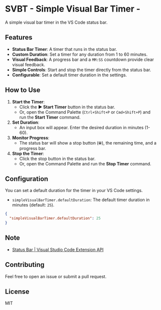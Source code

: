 # SVBT - Simple Visual Bar Timer -

A simple visual bar timer in the VS Code status bar.

## Features

- **Status Bar Timer**: A timer that runs in the status bar.
- **Custom Duration**: Set a timer for any duration from 1 to 60 minutes.
- **Visual Feedback**: A progress bar and a `MM:SS` countdown provide clear visual feedback.
- **Simple Controls**: Start and stop the timer directly from the status bar.
- **Configurable**: Set a default timer duration in the settings.

## How to Use

1.  **Start the Timer**:
    - Click the **▶ Start Timer** button in the status bar.
    - Or, open the Command Palette (`Ctrl+Shift+P` or `Cmd+Shift+P`) and run the **Start Timer** command.
2.  **Set Duration**:
    - An input box will appear. Enter the desired duration in minutes (1-60).
3.  **Monitor Progress**:
    - The status bar will show a stop button (⦿), the remaining time, and a progress bar.
4.  **Stop the Timer**:
    - Click the stop button in the status bar.
    - Or, open the Command Palette and run the **Stop Timer** command.

## Configuration

You can set a default duration for the timer in your VS Code settings.

- `simpleVisualBarTimer.defaultDuration`: The default timer duration in minutes (default: `25`).

```json
{
  "simpleVisualBarTimer.defaultDuration": 25
}
```

## Note

- [Status Bar | Visual Studio Code Extension API](https://code.visualstudio.com/api/ux-guidelines/status-bar)

## Contributing

Feel free to open an issue or submit a pull request.

## License

MIT
